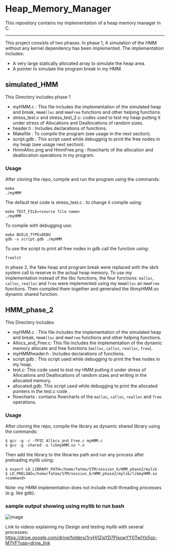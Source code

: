 # Heap_Memory_Manager
This repository contains my implementation of a heap memory manager in C.
__________________________________________________________________________________________________________
This project consists of two phases. In phase 1, A simulation of the HMM without any kernel dependency has been implemented. The implementation includes:
- A very large statically allocated array to simulate the heap area.
- A pointer to simulate the program break in my HMM.

## simulated_HMM
This Directory includes phase 1

- myHMM.c : This file includes the implementation of the simulated heap and break, `HmmAlloc` and `HmmFree` functions and other helping functions.
- stress_test.c and stress_test_2.c: codes used to test my heap putting it under stress of Allocations and Deallocations of random sizes.
- header.h : Includes declarations of functions.
- Makefile : To compile the program (see usage in the next section).
- script.gdb : This script used while debugging to print the free nodes in my heap (see usage next section).
- HmmAlloc.png and HmmFree.png : flowcharts of the allocation and deallocation operations in my program.

### Usage
After cloning the repo, compile and run the program using the commands:
````
make     
./myHMM
````
The default test code is stress_test.c . to change it compile using:
````
make TEST_FILE=<source file name>
./myHMM
````
To compile with debugging use:
```
make BUILD_TYPE=DEBU
gdb -x script.gdb ./myHMM
```
To use the script to print all free nodes in gdb call the function using:
```
freelst
```
In phase 2, the fake heap and program break were replaced with the sbrk system call to reserve in the actual heap memory.
To use my implementation instead of the libc functions, the four functions: `malloc`, `calloc`, `realloc` and `free` were implemented using my `HmmAlloc` an `HmmFree` functions. Then compiled them together and generated the libmyHMM.so dynamic shared function.

## HMM_phase_2
This Directory includes:
- myHMM.c : This file includes the implementation of the simulated heap and break, `HmmAlloc` and `HmmFree` functions and other helping functions.
- Allocs_and_Free.c: This file includes the implementation of the dynamic memory allocate and free functions (`malloc`, `calloc`, `realloc`, `free`).
- myHMMheader.h : Includes declarations of functions.
- script.gdb : This script used while debugging to print the free nodes in my heap.
- test.c: This code used to test my HMM putting it under stress of Allocations and Deallocations of random sizes and writing in the allocated memory.
- allocated.gdb: This script used while debugging to print the allocated pointers in the test.c code .
- flowcharts : contains flowcharts of the `malloc`, `calloc`, `realloc` and `free` operations.

### Usage
After cloning the repo, compile the library as dynamic shared library using the commands:
````
$ gcc -g -c -fPIC Allocs_and_Free.c myHMM.c
$ gcc -g -shared -o libmyHMM.so *.o
````
Then add the library to the libraries path and run any process after preloading mylib using:
````
$ export LD_LIBRARY_PATH=/home/fatma/STM/session_6/HMM_phase2/mylib
$ LD_PRELOAD=/home/fatma/STM/session_6/HMM_phase2/mylib/libmyHMM.so <command>
````
Note: my HMM implementation does not include multi threading processes (e.g. like gdb).
### sample output showing using mylib to run bash
![image](https://github.com/user-attachments/assets/9e01e4f7-b5ac-4d8c-abf7-74515aa6af3f)

Link to videos explaining my Design and testing mylib with several processes: https://drive.google.com/drive/folders/1ryHj1ZjsYD7PjsowYY0TwIYo5gz-M7VF?usp=drive_link

